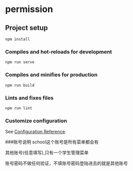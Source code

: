 # permission

## Project setup
```
npm install
```

### Compiles and hot-reloads for development
```
npm run serve
```

### Compiles and minifies for production
```
npm run build
```

### Lints and fixes files
```
npm run lint
```

### Customize configuration
See [Configuration Reference](https://cli.vuejs.org/config/).


###账号说明 school这个账号是所有菜单都会有

其他账号(任意填写),只有一个学生管理菜单

账号密码不做任何验证，不填账号密码登陆进去的就是其他账号
